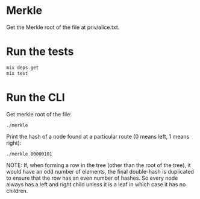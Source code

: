 # Merkle

Get the Merkle root of the file at priv/alice.txt.

# Run the tests

```elixir
mix deps.get
mix test
```

# Run the CLI

Get merkle root of the file:

```
./merkle
```

Print the hash of a node found at a particular route (0 means left, 1 means right):

```
./merkle 00000101
```

NOTE: If, when forming a row in the tree (other than the root of the tree), it would have an odd number of elements, the final double-hash is duplicated to ensure that the row has an even number of hashes. So every node always has a left and right child unless it is a leaf in which case it has no children.
